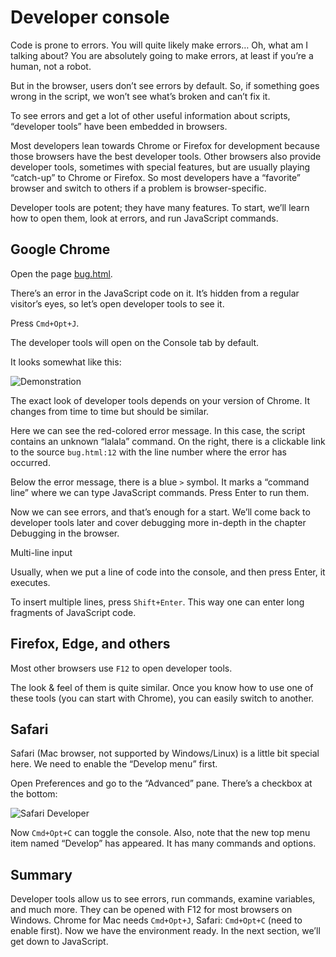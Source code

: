 # Developer console

Code is prone to errors. You will quite likely make errors… Oh, what am I talking about? You are absolutely going to make errors, at least if you’re a human, not a robot.

But in the browser, users don’t see errors by default. So, if something goes wrong in the script, we won’t see what’s broken and can’t fix it.

To see errors and get a lot of other useful information about scripts, “developer tools” have been embedded in browsers.

Most developers lean towards Chrome or Firefox for development because those browsers have the best developer tools. Other browsers also provide developer tools, sometimes with special features, but are usually playing “catch-up” to Chrome or Firefox. So most developers have a “favorite” browser and switch to others if a problem is browser-specific.

Developer tools are potent; they have many features. To start, we’ll learn how to open them, look at errors, and run JavaScript commands.

## Google Chrome

Open the page [bug.html](https://javascript.info/article/devtools/bug.html).

There’s an error in the JavaScript code on it. It’s hidden from a regular visitor’s eyes, so let’s open developer tools to see it.

Press ```Cmd+Opt+J```.

The developer tools will open on the Console tab by default.

It looks somewhat like this:

![Demonstration](https://javascript.info/article/devtools/chrome@2x.png)

The exact look of developer tools depends on your version of Chrome. It changes from time to time but should be similar.

Here we can see the red-colored error message. In this case, the script contains an unknown “lalala” command.
On the right, there is a clickable link to the source ```bug.html:12``` with the line number where the error has occurred.

Below the error message, there is a blue ```>``` symbol. It marks a “command line” where we can type JavaScript commands. Press Enter to run them.

Now we can see errors, and that’s enough for a start. We’ll come back to developer tools later and cover debugging more in-depth in the chapter Debugging in the browser.

Multi-line input

Usually, when we put a line of code into the console, and then press Enter, it executes.

To insert multiple lines, press ```Shift+Enter```. This way one can enter long fragments of JavaScript code.

## Firefox, Edge, and others

Most other browsers use ```F12``` to open developer tools.

The look & feel of them is quite similar. Once you know how to use one of these tools (you can start with Chrome), you can easily switch to another.

## Safari

Safari (Mac browser, not supported by Windows/Linux) is a little bit special here. We need to enable the “Develop menu” first.

Open Preferences and go to the “Advanced” pane. There’s a checkbox at the bottom:

![Safari Developer](https://javascript.info/article/devtools/safari@2x.png)

Now ```Cmd+Opt+C``` can toggle the console. Also, note that the new top menu item named “Develop” has appeared. It has many commands and options.

## Summary

Developer tools allow us to see errors, run commands, examine variables, and much more.
They can be opened with F12 for most browsers on Windows. Chrome for Mac needs ```Cmd+Opt+J```, Safari: ```Cmd+Opt+C``` (need to enable first).
Now we have the environment ready. In the next section, we’ll get down to JavaScript.